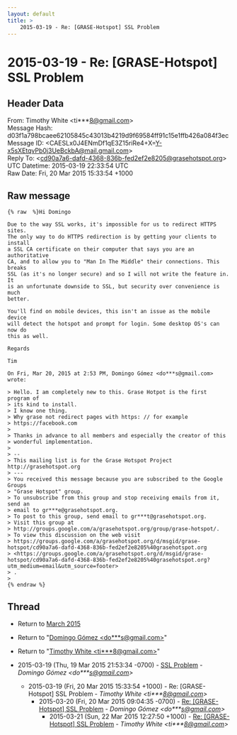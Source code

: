 ```yaml
---
layout: default
title: >
    2015-03-19 - Re: [GRASE-Hotspot] SSL Problem
---
```


# 2015-03-19 - Re: [GRASE-Hotspot] SSL Problem

## Header Data

From: Timothy White \<ti***8@gmail.com\><br>
Message Hash: d03f1a798bcaee62105845c43013b4219d9f69584ff91c15e1ffb426a084f3ec<br>
Message ID: \<CAESLx0J4ENmDf1qE3Z15riRe4+X=Y-x5sXEtqvPb0j3UeBckbA@mail.gmail.com\><br>
Reply To: \<cd90a7a6-dafd-4368-836b-fed2ef2e8205@grasehotspot.org\><br>
UTC Datetime: 2015-03-19 22:33:54 UTC<br>
Raw Date: Fri, 20 Mar 2015 15:33:54 +1000<br>

## Raw message

```
{% raw  %}Hi Domingo

Due to the way SSL works, it's impossible for us to redirect HTTPS sites.
The only way to do HTTPS redirection is by getting your clients to install
a SSL CA certificate on their computer that says you are an authoritative
CA, and to allow you to "Man In The Middle" their connections. This breaks
SSL (as it's no longer secure) and so I will not write the feature in. It
is an unfortunate downside to SSL, but security over convenience is much
better.

You'll find on mobile devices, this isn't an issue as the mobile device
will detect the hotspot and prompt for login. Some desktop OS's can now do
this as well.

Regards

Tim

On Fri, Mar 20, 2015 at 2:53 PM, Domingo Gómez <do***s@gmail.com>
wrote:

> Hello. I am completely new to this. Grase Hotpot is the first program of
> its kind to install.
> I know one thing.
> Why grase not redirect pages with https: // for example
> https://facebook.com
>
> Thanks in advance to all members and especially the creator of this
> wonderful implementation.
>
> --
> This mailing list is for the Grase Hotspot Project http://grasehotspot.org
> ---
> You received this message because you are subscribed to the Google Groups
> "Grase Hotspot" group.
> To unsubscribe from this group and stop receiving emails from it, send an
> email to gr***e@grasehotspot.org.
> To post to this group, send email to gr***t@grasehotspot.org.
> Visit this group at
> http://groups.google.com/a/grasehotspot.org/group/grase-hotspot/.
> To view this discussion on the web visit
> https://groups.google.com/a/grasehotspot.org/d/msgid/grase-hotspot/cd90a7a6-dafd-4368-836b-fed2ef2e8205%40grasehotspot.org
> <https://groups.google.com/a/grasehotspot.org/d/msgid/grase-hotspot/cd90a7a6-dafd-4368-836b-fed2ef2e8205%40grasehotspot.org?utm_medium=email&utm_source=footer>
> .
>
{% endraw %}
```

## Thread

+ Return to [March 2015](/archive/2015/03)

+ Return to "[Domingo Gómez <do***s<span>@</span>gmail.com>](/authors/do___s_at_gmail_com)"
+ Return to "[Timothy White <ti***8<span>@</span>gmail.com>](/authors/ti___8_at_gmail_com)"

+ 2015-03-19 (Thu, 19 Mar 2015 21:53:34 -0700) - [SSL Problem](/archive/2015/03/f23eff5e19be7b7218b1db6fab2d9d80aace0f2eb5bf83bea8cdf365b415f68a) - _Domingo Gómez \<do***s@gmail.com\>_
  + 2015-03-19 (Fri, 20 Mar 2015 15:33:54 +1000) - Re: [GRASE-Hotspot] SSL Problem - _Timothy White \<ti***8@gmail.com\>_
    + 2015-03-20 (Fri, 20 Mar 2015 09:04:35 -0700) - [Re: [GRASE-Hotspot] SSL Problem](/archive/2015/03/7087e2fd534b354defabda2a27b5a89027b9266fac72866ef4e25177045c487a) - _Domingo Gómez \<do***s@gmail.com\>_
      + 2015-03-21 (Sun, 22 Mar 2015 12:27:50 +1000) - [Re: [GRASE-Hotspot] SSL Problem](/archive/2015/03/4e30e91fe02eefbaea41fadd44d659e6ef70889d517315530ed34dcdc95cd59c) - _Timothy White \<ti***8@gmail.com\>_

